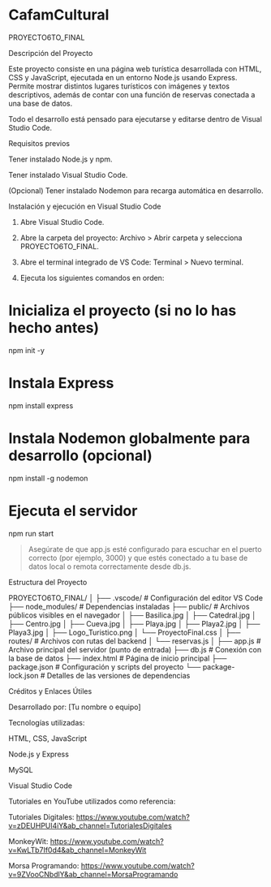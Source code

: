 # CafamCultural 
PROYECTO6TO_FINAL

Descripción del Proyecto

Este proyecto consiste en una página web turística desarrollada con HTML, CSS y JavaScript, ejecutada en un entorno Node.js usando Express. Permite mostrar distintos lugares turísticos con imágenes y textos descriptivos, además de contar con una función de reservas conectada a una base de datos.

Todo el desarrollo está pensado para ejecutarse y editarse dentro de Visual Studio Code.

Requisitos previos

Tener instalado Node.js y npm.

Tener instalado Visual Studio Code.

(Opcional) Tener instalado Nodemon para recarga automática en desarrollo.


Instalación y ejecución en Visual Studio Code

1. Abre Visual Studio Code.


2. Abre la carpeta del proyecto: Archivo > Abrir carpeta y selecciona PROYECTO6TO_FINAL.


3. Abre el terminal integrado de VS Code: Terminal > Nuevo terminal.


4. Ejecuta los siguientes comandos en orden:



# Inicializa el proyecto (si no lo has hecho antes)
npm init -y

# Instala Express
npm install express

# Instala Nodemon globalmente para desarrollo (opcional)
npm install -g nodemon

# Ejecuta el servidor
npm run start

> Asegúrate de que app.js esté configurado para escuchar en el puerto correcto (por ejemplo, 3000) y que estés conectado a tu base de datos local o remota correctamente desde db.js.



Estructura del Proyecto

PROYECTO6TO_FINAL/
│
├── .vscode/                # Configuración del editor VS Code
├── node_modules/           # Dependencias instaladas
├── public/                 # Archivos públicos visibles en el navegador
│   ├── Basilica.jpg
│   ├── Catedral.jpg
│   ├── Centro.jpg
│   ├── Cueva.jpg
│   ├── Playa.jpg
│   ├── Playa2.jpg
│   ├── Playa3.jpg
│   ├── Logo_Turistico.png
│   └── ProyectoFinal.css
│
├── routes/                 # Archivos con rutas del backend
│   └── reservas.js
│
├── app.js                  # Archivo principal del servidor (punto de entrada)
├── db.js                   # Conexión con la base de datos
├── index.html              # Página de inicio principal
├── package.json            # Configuración y scripts del proyecto
└── package-lock.json       # Detalles de las versiones de dependencias

Créditos y Enlaces Útiles

Desarrollado por: [Tu nombre o equipo]

Tecnologías utilizadas:

HTML, CSS, JavaScript

Node.js y Express

MySQL

Visual Studio Code



Tutoriales en YouTube utilizados como referencia:

Tutoriales Digitales: https://www.youtube.com/watch?v=zDEUHPUl4iY&ab_channel=TutorialesDigitales

MonkeyWit: https://www.youtube.com/watch?v=KwLTb7If0d4&ab_channel=MonkeyWit

Morsa Programando: https://www.youtube.com/watch?v=9ZVooCNbdlY&ab_channel=MorsaProgramando

